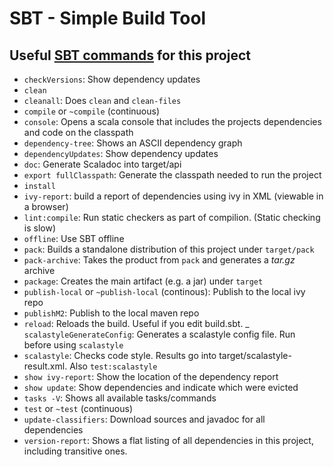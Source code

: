 # SBT - Simple Build Tool

## Useful [SBT commands](http://www.scala-sbt.org/release/docs/Command-Line-Reference.html) for this project

- `checkVersions`: Show dependency updates
- `clean`
- `cleanall`: Does `clean` and `clean-files`
- `compile` or `~compile` (continuous)
- `console`: Opens a scala console that includes the projects dependencies and code on the classpath
- `dependency-tree`: Shows an ASCII dependency graph
- `dependencyUpdates`: Show dependency updates
- `doc`: Generate Scaladoc into target/api
- `export fullClasspath`: Generate the classpath needed to run the project
- `install`
- `ivy-report`: build a report of dependencies using ivy in XML (viewable in a browser)
- `lint:compile`: Run static checkers as part of compilion. (Static checking is slow)
- `offline`: Use SBT offline
- `pack`: Builds a standalone distribution of this project under `target/pack`
- `pack-archive`: Takes the product from `pack` and generates a _tar.gz_ archive
- `package`: Creates the main artifact (e.g. a jar) under `target`
- `publish-local` or `~publish-local` (continous): Publish to the local ivy repo
- `publishM2`: Publish to the local maven repo
- `reload`: Reloads the build. Useful if you edit build.sbt.
_ `scalastyleGenerateConfig`: Generates a scalastyle config file. Run before using `scalastyle`
- `scalastyle`: Checks code style. Results go into target/scalastyle-result.xml. Also `test:scalastyle`
- `show ivy-report`: Show the location of the dependency report
- `show update`: Show dependencies and indicate which were evicted
- `tasks -V`: Shows all available tasks/commands
- `test` or `~test` (continuous)
- `update-classifiers`: Download sources and javadoc for all dependencies
- `version-report`: Shows a flat listing of all dependencies in this project, including transitive ones.
